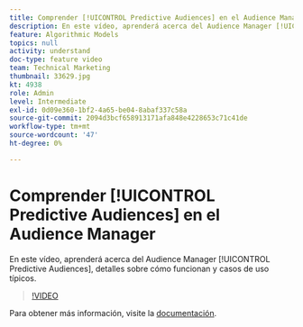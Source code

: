 ```yaml
---
title: Comprender [!UICONTROL Predictive Audiences] en el Audience Manager
description: En este vídeo, aprenderá acerca del Audience Manager [!UICONTROL Predictive Audiences], detalles sobre cómo funcionan y casos de uso típicos.
feature: Algorithmic Models
topics: null
activity: understand
doc-type: feature video
team: Technical Marketing
thumbnail: 33629.jpg
kt: 4938
role: Admin
level: Intermediate
exl-id: 0d09e360-1bf2-4a65-be04-8abaf337c58a
source-git-commit: 2094d3bcf658913171afa848e4228653c71c41de
workflow-type: tm+mt
source-wordcount: '47'
ht-degree: 0%

---
```


# Comprender [!UICONTROL Predictive Audiences] en el Audience Manager

En este vídeo, aprenderá acerca del Audience Manager [!UICONTROL Predictive Audiences], detalles sobre cómo funcionan y casos de uso típicos.

>[!VIDEO](https://video.tv.adobe.com/v/33629/?quality=12)

Para obtener más información, visite la [documentación](https://experienceleague.adobe.com/docs/audience-manager/user-guide/features/algorithmic-models/predictive-audiences/predictive-audiences.html).
